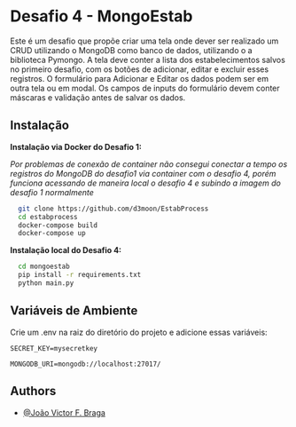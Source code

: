 
# Desafio 4 - MongoEstab

Este é um desafio que propõe criar uma tela onde dever ser realizado um CRUD utilizando o MongoDB como banco de dados, utilizando o a biblioteca Pymongo. 
A tela deve conter a lista dos estabelecimentos salvos no primeiro desafio, com os botões de adicionar, editar e excluir esses registros. 
O formulário para Adicionar e Editar os dados podem ser em outra tela ou em modal. Os campos de inputs do formulário devem conter máscaras e validação antes de salvar os dados.  

## Instalação


**Instalação via Docker do Desafio 1:**


*Por problemas de conexão de container não consegui conectar a tempo os registros do MongoDB do desafio1 via container com o desafio 4, porém funciona acessando de maneira local o desafio 4 e subindo a imagem do desafio 1 normalmente*

```bash
  git clone https://github.com/d3moon/EstabProcess
  cd estabprocess
  docker-compose build
  docker-compose up
```


**Instalação local do Desafio 4:**

```bash
  cd mongoestab
  pip install -r requirements.txt
  python main.py
```


## Variáveis de Ambiente

Crie um .env na raiz do diretório do projeto e adicione essas variáveis:

``SECRET_KEY=mysecretkey``

``MONGODB_URI=mongodb://localhost:27017/`` 


    
## Authors

- [@João Victor F. Braga](https://www.linkedin.com/in/d3moon)

